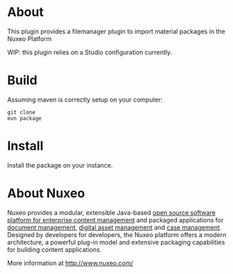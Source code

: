 # About

This plugin provides a filemanager plugin to import material packages in the Nuxeo Platform

WIP: this plugin relies on a Studio configuration currently.

# Build

Assuming maven is correctly setup on your computer:

```
git clone
mvn package
```

# Install

Install the package on your instance.


# About Nuxeo

Nuxeo provides a modular, extensible Java-based [open source software platform for enterprise content management](http://www.nuxeo.com/en/products/ep) and packaged applications for [document management](http://www.nuxeo.com/en/products/document-management), [digital asset management](http://www.nuxeo.com/en/products/dam) and [case management](http://www.nuxeo.com/en/products/case-management). Designed by developers for developers, the Nuxeo platform offers a modern architecture, a powerful plug-in model and extensive packaging capabilities for building content applications.

More information at <http://www.nuxeo.com/>
